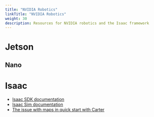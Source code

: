 ```yaml
---
title: "NVIDIA Robotics"
linkTitle: "NVIDIA Robotics"
weight: 30
description: Resources for NVIDIA robotics and the Isaac framework
---
```


# Jetson

## Nano


# Isaac

* [Isaac SDK documentation](https://docs.nvidia.com/isaac/isaac/doc/index.html)
* [Isaac Sim documentation](https://docs.nvidia.com/isaac/isaac_sim/index.html)
* [The issue with maps in quick start with Carter](https://devtalk.nvidia.com/default/topic/1057245/quick-start-carter-in-isaacsim-document-don-t-work-/?offset=3)
